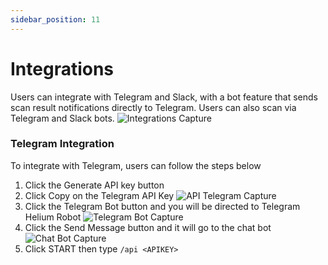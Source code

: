 ```yaml
---
sidebar_position: 11
---
```


# Integrations

Users can integrate with Telegram and Slack, with a bot feature that sends scan result notifications directly to Telegram. Users can also scan via Telegram and Slack bots.
![Integrations Capture](/img/capture/integrations.png)

### Telegram Integration
To integrate with Telegram, users can follow the steps below

1. Click the Generate API key button
2. Click Copy on the Telegram API Key
   ![API Telegram Capture](/img/capture/API-telegram.png)
3. Click the Telegram Bot button and you will be directed to Telegram Helium Robot
   ![Telegram Bot Capture](/img/capture/telegram-bot.png)
4. Click the Send Message button and it will go to the chat bot
   ![Chat Bot Capture](/img/capture/chatbot.png)
5. Click START then type ```/api <APIKEY>```


